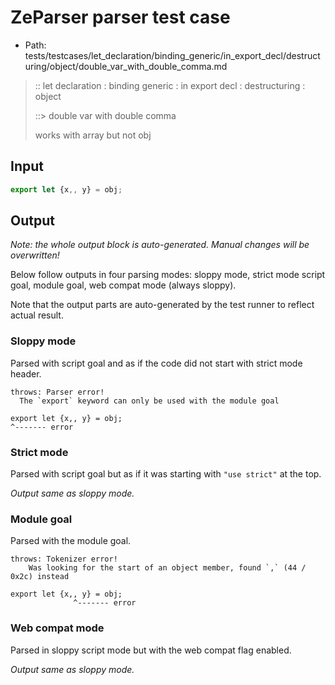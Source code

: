 # ZeParser parser test case

- Path: tests/testcases/let_declaration/binding_generic/in_export_decl/destructuring/object/double_var_with_double_comma.md

> :: let declaration : binding generic : in export decl : destructuring : object
>
> ::> double var with double comma
>
> works with array but not obj

## Input

`````js
export let {x,, y} = obj;
`````

## Output

_Note: the whole output block is auto-generated. Manual changes will be overwritten!_

Below follow outputs in four parsing modes: sloppy mode, strict mode script goal, module goal, web compat mode (always sloppy).

Note that the output parts are auto-generated by the test runner to reflect actual result.

### Sloppy mode

Parsed with script goal and as if the code did not start with strict mode header.

`````
throws: Parser error!
  The `export` keyword can only be used with the module goal

export let {x,, y} = obj;
^------- error
`````

### Strict mode

Parsed with script goal but as if it was starting with `"use strict"` at the top.

_Output same as sloppy mode._

### Module goal

Parsed with the module goal.

`````
throws: Tokenizer error!
    Was looking for the start of an object member, found `,` (44 / 0x2c) instead

export let {x,, y} = obj;
              ^------- error
`````


### Web compat mode

Parsed in sloppy script mode but with the web compat flag enabled.

_Output same as sloppy mode._

